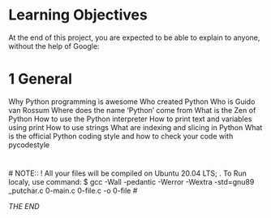# Learning Objectives
At the end of this project, you are expected to be able to explain to anyone, without the help of Google:

# 1 General
Why Python programming is awesome
Who created Python
Who is Guido van Rossum
Where does the name ‘Python’ come from
What is the Zen of Python
How to use the Python interpreter
How to print text and variables using print
How to use strings
What are indexing and slicing in Python
What is the official Python coding style and how to check your code with pycodestyle









# 


# 


# 


# 



# 





\# NOTE::
\! All your files will be compiled on Ubuntu 20.04 LTS;
\. To Run localy, use command:
$ gcc -Wall -pedantic -Werror -Wextra -std=gnu89 _putchar.c 0-main.c 0-file.c -o 0-file
\#

*THE END*
